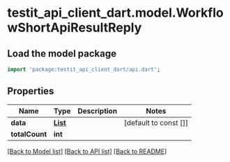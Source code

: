 # testit_api_client_dart.model.WorkflowShortApiResultReply

## Load the model package
```dart
import 'package:testit_api_client_dart/api.dart';
```

## Properties
Name | Type | Description | Notes
------------ | ------------- | ------------- | -------------
**data** | [**List<WorkflowShortApiResult>**](WorkflowShortApiResult.md) |  | [default to const []]
**totalCount** | **int** |  | 

[[Back to Model list]](../README.md#documentation-for-models) [[Back to API list]](../README.md#documentation-for-api-endpoints) [[Back to README]](../README.md)


